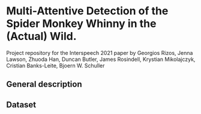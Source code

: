 # Multi-Attentive Detection of the Spider Monkey Whinny in the (Actual) Wild.

Project repository for the Interspeech 2021 paper by Georgios Rizos, Jenna Lawson, Zhuoda Han, Duncan Butler, James Rosindell, Krystian Mikolajczyk, Cristian Banks-Leite, Bjoern W. Schuller

## General description

## Dataset

